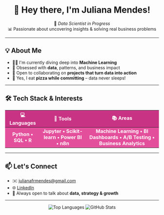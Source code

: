 <h1 align="center">👋 Hey there, I'm <strong>Juliana Mendes</strong>!</h1>

<p align="center">
  🎯 <em>Data Scientist in Progress</em> <br>
  📊 Passionate about uncovering insights & solving real business problems
</p>

---

## 💡 About Me

- 👩‍💻 I'm currently diving deep into <strong>Machine Learning</strong>  
- 👀 Obsessed with <strong>data</strong>, patterns, and business impact  
- 💞️ Open to collaborating on <strong>projects that turn data into action</strong>  
- 🍕 Yes, I eat <strong>pizza while committing</strong> – data never sleeps!

---

<h2>🛠️ Tech Stack & Interests</h2>

<table style="width:100%; border-collapse: collapse; text-align: center; font-weight: bold;">
  <thead>
    <tr style="background-color: #c93384; color: white;">
      <th>💻 Languages</th>
      <th>🧰 Tools</th>
      <th>📚 Areas</th>
    </tr>
  </thead>
  <tbody>
    <tr style="background-color: #e44f9c; color: white;">
      <td>Python • SQL • R</td>
      <td>Jupyter • Scikit-learn • Power BI • n8n</td>
      <td>Machine Learning • BI Dashboards • A/B Testing • Business Analytics</td>
    </tr>
  </tbody>
</table>

---

## 📫 Let's Connect

- ✉️ julianafrmendes@gmail.com  
- 🌐 [LinkedIn](https://www.linkedin.com/in/juliana-mendes-807861237/)  
- 🧠 Always open to talk about <strong>data, strategy & growth</strong>

---

<p align="center">
  <img src="https://github-readme-stats.vercel.app/api/top-langs/?username=julianafrmendes&layout=compact&theme=default" alt="Top Languages" />
  <img src="https://github-readme-stats.vercel.app/api?username=julianafrmendes&show_icons=true&theme=default" alt="GitHub Stats" />
</p>

